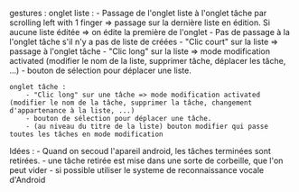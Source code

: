 gestures : 
	onglet liste :
		- Passage de l'onglet liste à l'onglet tâche par scrolling left with 1 finger => passage sur la dernière liste en édition.
			Si aucune liste éditée => on édite la première de l'onglet
		- Pas de passage à la l'onglet tâche s'il n'y a pas de liste de créées
		- "Clic court" sur la liste => passage à l'onglet tâche
		- "Clic long" sur la liste => mode modification activated (modifier le nom de la liste, supprimer tâche, déplacer les tâche, ...)
		- bouton de sélection pour déplacer une liste.
	
	onglet tâche :
		- "Clic long" sur une tâche => mode modification activated (modifier le nom de la tâche, supprimer la tâche, changement d'appartenance à la liste, ...)
		- bouton de sélection pour déplacer une tâche.
		- (au niveau du titre de la liste) bouton modifier qui passe toutes les tâches en mode modification
		

Idées :
	- Quand on secoud l'apareil android, les tâches terminées sont retirées.
	- une tâche retirée est mise dans une sorte de corbeille, que l'on peut vider
	- si possible utiliser le systeme de reconnaissance vocale d'Android
